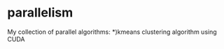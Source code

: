 parallelism
===========

My collection of parallel algorithms:
*)kmeans clustering algorithm using CUDA
